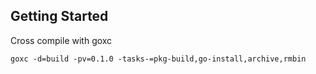 Getting Started
---------------

Cross compile with goxc

    goxc -d=build -pv=0.1.0 -tasks-=pkg-build,go-install,archive,rmbin
